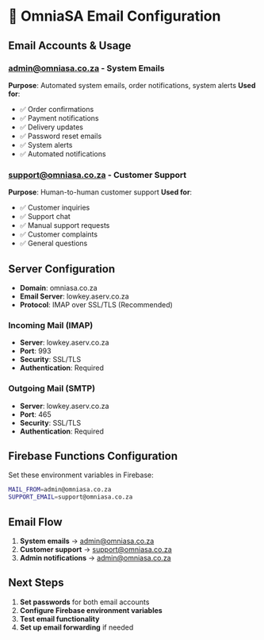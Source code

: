 # 📧 OmniaSA Email Configuration

## Email Accounts & Usage

### **admin@omniasa.co.za** - System Emails
**Purpose**: Automated system emails, order notifications, system alerts
**Used for**:
- ✅ Order confirmations
- ✅ Payment notifications  
- ✅ Delivery updates
- ✅ Password reset emails
- ✅ System alerts
- ✅ Automated notifications

### **support@omniasa.co.za** - Customer Support
**Purpose**: Human-to-human customer support
**Used for**:
- ✅ Customer inquiries
- ✅ Support chat
- ✅ Manual support requests
- ✅ Customer complaints
- ✅ General questions

## Server Configuration
- **Domain**: omniasa.co.za
- **Email Server**: lowkey.aserv.co.za
- **Protocol**: IMAP over SSL/TLS (Recommended)

### Incoming Mail (IMAP)
- **Server**: lowkey.aserv.co.za
- **Port**: 993
- **Security**: SSL/TLS
- **Authentication**: Required

### Outgoing Mail (SMTP)
- **Server**: lowkey.aserv.co.za
- **Port**: 465
- **Security**: SSL/TLS
- **Authentication**: Required

## Firebase Functions Configuration
Set these environment variables in Firebase:
```bash
MAIL_FROM=admin@omniasa.co.za
SUPPORT_EMAIL=support@omniasa.co.za
```

## Email Flow
1. **System emails** → admin@omniasa.co.za
2. **Customer support** → support@omniasa.co.za
3. **Admin notifications** → admin@omniasa.co.za

## Next Steps
1. **Set passwords** for both email accounts
2. **Configure Firebase environment variables**
3. **Test email functionality**
4. **Set up email forwarding** if needed






